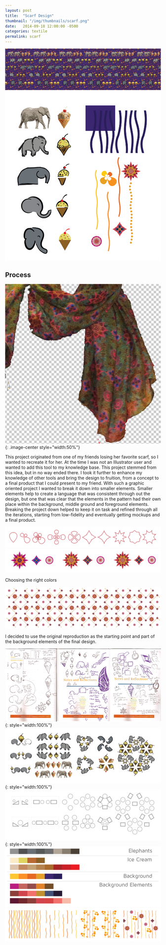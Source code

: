 ```yaml
---
layout: post
title:  "Scarf Design"
thumbnail: "/img/thumbnails/scarf.png"
date:   2014-09-18 12:00:00 -0500
categories: textile
permalink: scarf
---
```


![Scarf Design](../img/scarf/scarfFinal.png)
![Scarf Design Detail](../img/scarf/scarfDetail2.png)

## Process

![Scarf Original Photo](../img/scarf/scarfOriginalPhoto.png){: .image-center style="width:50%"}


This project originated from one of my friends losing her favorite scarf, so I wanted to recreate it for her. At the time I was not an Illustrator user and wanted to add this tool to my knowledge base. This project stemmed from this idea, but in no way ended there. I took it further to enhance my knowledge of other tools and bring the design to fruition, from a concept to a final product that I could present to my friend. With such a graphic oriented project I wanted to break it down into smaller elements. Smaller elements help to create a language that was consistent through out the design, but one that was clear that the elements in the pattern had their own place within the background, middle ground and foreground elements. Breaking the project down helped to keep it on task and refined through all the iterations, starting from low-fidelity and eventually getting mockups and a final product.

![Scarf Pattern Shape Iteration](../img/scarf/scarfShapeIteration.png)
![Scarf Pattern Color Selection](../img/scarf/scarfOriginalPatternColor.png)

Choosing the right colors

![Scarf Original Pattern Final](../img/scarf/scarfOriginalPatternFinal.png)

I decided to use the original reproduction as the starting point and part of the background elements of the final design.

![Scarf Sketches](../img/scarf/scarfSketches.png){: style="width:100%"}
![Scarf Pattern Variation](../img/scarf/scarfPatternVariation.png){: style="width:100%"}
![Scarf Pattern Diagrams](../img/scarf/scarfDiagrams.png){: style="width:100%"}
![Scarf Color Swatches](../img/scarf/scarfColorSwatches.png)
![Scarf Background Iterations](../img/scarf/scarfBackgroundIteration.png)